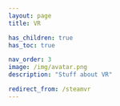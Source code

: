 ```yaml
---
layout: page
title: VR

has_children: true
has_toc: true

nav_order: 3
image: /img/avatar.png
description: "Stuff about VR"

redirect_from: /steamvr
---
```


